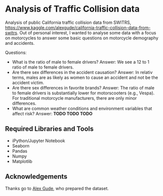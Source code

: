 # Analysis of Traffic Collision data

Analysis of public California traffic collision data from SWITRS, https://www.kaggle.com/alexgude/california-traffic-collision-data-from-switrs. Out of personal interest, I wanted to analyse some data with a focus on motorcycles to answer some basic questions on motorcycle demography and accidents.

Questions:
- What is the ratio of male to female drivers? Answer: We see a 12 to 1 ratio of male to female drivers.
- Are there sex differences in the accident causation? Answer: In relativ terms, males are as likely as women to cause an accident and not be the accident victim.
- Are there sex differences in favorite brands? Answer: The ratio of male to female drivers is substantially lower for motorscooters (e.g., Vespa). For traditional motorcycle manufacturers, there are only minor differences.
- What are common weather conditions and environment variables that affect risk? Answer: **TODO TODO TODO**

## Required Libraries and Tools

* iPython/Jupyter Notebook
* Seaborn
* Pandas
* Numpy
* Matplotlib

## Acknowledgements

Thanks go to [Alex Gude](https://www.kaggle.com/alexgude), who prepared the dataset.
